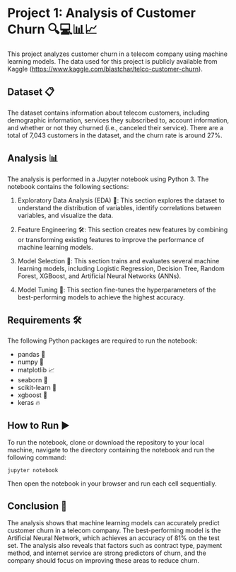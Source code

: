# Project 1: Analysis of Customer Churn 🔍💻📊📈

This project analyzes customer churn in a telecom company using machine learning models. The data used for this project is publicly available from Kaggle (https://www.kaggle.com/blastchar/telco-customer-churn).

## Dataset 📋

The dataset contains information about telecom customers, including demographic information, services they subscribed to, account information, and whether or not they churned (i.e., canceled their service). There are a total of 7,043 customers in the dataset, and the churn rate is around 27%.

## Analysis 📊

The analysis is performed in a Jupyter notebook using Python 3. The notebook contains the following sections:

1. Exploratory Data Analysis (EDA) 🧐: This section explores the dataset to understand the distribution of variables, identify correlations between variables, and visualize the data.

2. Feature Engineering 🛠️: This section creates new features by combining or transforming existing features to improve the performance of machine learning models.

3. Model Selection 🤖: This section trains and evaluates several machine learning models, including Logistic Regression, Decision Tree, Random Forest, XGBoost, and Artificial Neural Networks (ANNs).

4. Model Tuning 🔧: This section fine-tunes the hyperparameters of the best-performing models to achieve the highest accuracy.

## Requirements 🛠️

The following Python packages are required to run the notebook:

- pandas 🐼
- numpy 🔢
- matplotlib 📈
- seaborn 🌊
- scikit-learn 🤖
- xgboost 🚀
- keras 🔥

## How to Run ▶️

To run the notebook, clone or download the repository to your local machine, navigate to the directory containing the notebook and run the following command:

```jupyter notebook```

Then open the notebook in your browser and run each cell sequentially.

## Conclusion 📝

The analysis shows that machine learning models can accurately predict customer churn in a telecom company. The best-performing model is the Artificial Neural Network, which achieves an accuracy of 81% on the test set. The analysis also reveals that factors such as contract type, payment method, and internet service are strong predictors of churn, and the company should focus on improving these areas to reduce churn.
